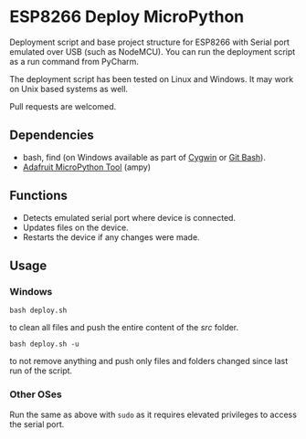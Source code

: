 # ESP8266 Deploy MicroPython
Deployment script and base project structure for ESP8266 with Serial port emulated over USB 
(such as NodeMCU). You can run the deployment script as a run command from PyCharm.

The deployment script has been tested on Linux and Windows. It may work on Unix based systems as well. 

Pull requests are welcomed.

## Dependencies

* bash, find (on Windows available as part of [Cygwin](https://cygwin.com/install.html) or 
  [Git Bash](https://git-scm.com/download/win)).
* [Adafruit MicroPython Tool](https://github.com/adafruit/ampy#installation) (ampy)

## Functions

* Detects emulated serial port where device is connected.
* Updates files on the device.
* Restarts the device if any changes were made.

## Usage

### Windows

`bash deploy.sh`

to clean all files and push the entire content of the _src_ folder.

`bash deploy.sh -u`

to not remove anything and push only files and folders changed since last run of the script.

### Other OSes

Run the same as above with `sudo` as it requires elevated privileges to access the serial port.